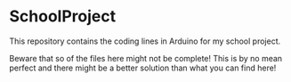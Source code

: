 # SchoolProject
This repository contains the coding lines in Arduino for my school project. 

Beware that so of the files here might not be complete! This is by no mean perfect and there might be a better solution than what you can find here!
